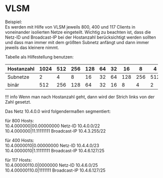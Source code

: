 # VLSM

Beispiel:  
Es werden mit Hilfe von VLSM jeweils 800, 400 und 117 Clients in
voneinander isolierten Netze eingeteilt. Wichtig zu beachten ist, dass die
Netz-ID und Broadcast-IP bei der Hostanzahl berücksichtigt werden sollten und
dass man immer mit dem größten Subnetz anfängt und dann immer jeweils das kleinere
nimmt.

Tabelle als Hilfestellung benutzen:

| Hostanzahl    | 1024 | 512  | 256  | 128  | 64   | 32   | 16   | 8    | 4    | 2    |
|---------------|------|------|------|------|------|------|------|------|------|------|
| Subnetze      | 2    | 4    | 8    | 16   | 32   | 64   | 128  | 256  | 512  | 1024 |
| binär         | 512  | 256  | 128  | 64   | 32   | 16   | 8    | 4    | 2    | 1    |

!!! info
    Wenn man nach Hostanzahl geht, dann wird der Strich links von der Zahl gesetzt.

Das Netz 10.4.0.0 wird folgendermaßen segmentiert:

für 800 Hosts:  
10.4.000000|00.00000000 Netz-ID 10.4.0.0/22  
10.4.000000|11.11111111 Broadcast-IP 10.4.3.255/22

für 400 Hosts:  
10.4.0000010|0.00000000 Netz-ID 10.4.4.0/23  
10.4.0000010|1.11111111 Broadcast-IP 10.4.6.127/25

für 117 Hosts:  
10.4.00000110.0|0000000 Netz-ID 10.4.6.0/25  
10.4.00000110.0|1111111 Broadcast-IP 10.4.6.127/25
